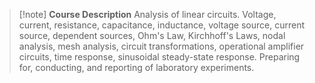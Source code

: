 > [!note] **Course Description**
> Analysis of linear circuits. Voltage, current, resistance, capacitance, inductance, voltage source, current source, dependent sources, Ohm's Law, Kirchhoff's Laws, nodal analysis, mesh analysis, circuit transformations, operational amplifier circuits, time response, sinusoidal steady-state response. Preparing for, conducting, and reporting of laboratory experiments.